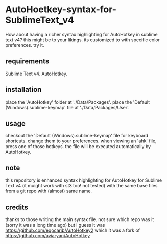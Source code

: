 # AutoHoetkey-syntax-for-SublimeText_v4
How about having a richer syntax highlighting for AutoHotkey in sublime text v4?
this might be to your likings. its customized to with specific color preferences.
try it.


## requirements
  Sublime Text v4.
  AutoHotkey.


## installation
  place the 'AutoHotkey' folder at './Data/Packages'.
  place the 'Default (Windows).sublime-keymap' file at './Data/Packages/User'.


## usage
  checkout the 'Default (Windows).sublime-keymap' file for keyboard shortcuts.
  change them to your preferences.
  when viewing an 'ahk' file, press one of those hotkeys. the file will be executed automatically by AutoHotkey.
  

## note
  this repository is enhanced syntax highlighting for AutoHotkey for Sublime Text v4 (it muight work with st3 too! not tested)
  with the same base files from a git repo with (almost) same name.

## credits
  thanks to those writing the main syntax file.
  not sure which repo was it (sorry it was a long time ago) but i guess it was
  https://github.com/egocarib/AutoHotkey2
  which it was a fork of
  https://github.com/aviaryan/AutoHotkey
